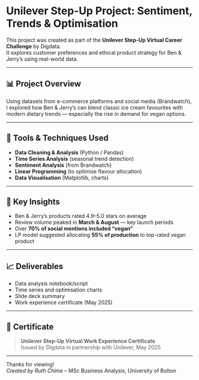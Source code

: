 # Unilever Step-Up Project: Sentiment, Trends & Optimisation

This project was created as part of the **Unilever Step-Up Virtual Career Challenge** by Digdata.  
It explores customer preferences and ethical product strategy for Ben & Jerry’s using real-world data.

---

## 📊 Project Overview

Using datasets from e-commerce platforms and social media (Brandwatch), I explored how Ben & Jerry’s can blend classic ice cream favourites with modern dietary trends — especially the rise in demand for vegan options.

---

## 🔧 Tools & Techniques Used

- **Data Cleaning & Analysis** (Python / Pandas)
- **Time Series Analysis** (seasonal trend detection)
- **Sentiment Analysis** (from Brandwatch)
- **Linear Programming** (to optimise flavour allocation)
- **Data Visualisation** (Matplotlib, charts)

---

## 🧠 Key Insights

- Ben & Jerry’s products rated 4.9–5.0 stars on average
- Review volume peaked in **March & August** — key launch periods
- Over **70% of social mentions included “vegan”**
- LP model suggested allocating **55% of production** to top-rated vegan product

---

## 📈 Deliverables

- Data analysis notebook/script  
- Time series and optimisation charts  
- Slide deck summary  
- Work experience certificate (May 2025)

---

## 📎 Certificate

> **Unilever Step-Up Virtual Work Experience Certificate**  
> Issued by Digdata in partnership with Unilever, May 2025

---

Thanks for viewing!  
*Created by Ruth Chime* – MSc Business Analysis, University of Bolton



